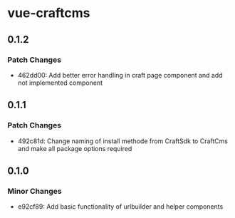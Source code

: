 # vue-craftcms

## 0.1.2

### Patch Changes

- 462dd00: Add better error handling in craft page component and add not implemented component

## 0.1.1

### Patch Changes

- 492c81d: Change naming of install methode from CraftSdk to CraftCms and make all package options required

## 0.1.0

### Minor Changes

- e92cf89: Add basic functionality of urlbuilder and helper components
